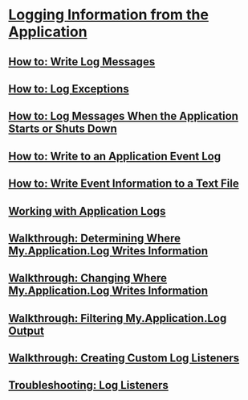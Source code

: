 # [Logging Information from the Application](logging-information-from-the-application.md)
## [How to: Write Log Messages](how-to-write-log-messages.md)
## [How to: Log Exceptions](how-to-log-exceptions.md)
## [How to: Log Messages When the Application Starts or Shuts Down](how-to-log-messages-when-the-application-starts-or-shuts-down.md)
## [How to: Write to an Application Event Log](how-to-write-to-an-application-event-log.md)
## [How to: Write Event Information to a Text File](how-to-write-event-information-to-a-text-file.md)
## [Working with Application Logs](working-with-application-logs.md)
## [Walkthrough: Determining Where My.Application.Log Writes Information](walkthrough-determining-where-my-application-log-writes-information.md)
## [Walkthrough: Changing Where My.Application.Log Writes Information](walkthrough-changing-where-my-application-log-writes-information.md)
## [Walkthrough: Filtering My.Application.Log Output](walkthrough-filtering-my-application-log-output.md)
## [Walkthrough: Creating Custom Log Listeners](walkthrough-creating-custom-log-listeners.md)
## [Troubleshooting: Log Listeners](troubleshooting-log-listeners.md)